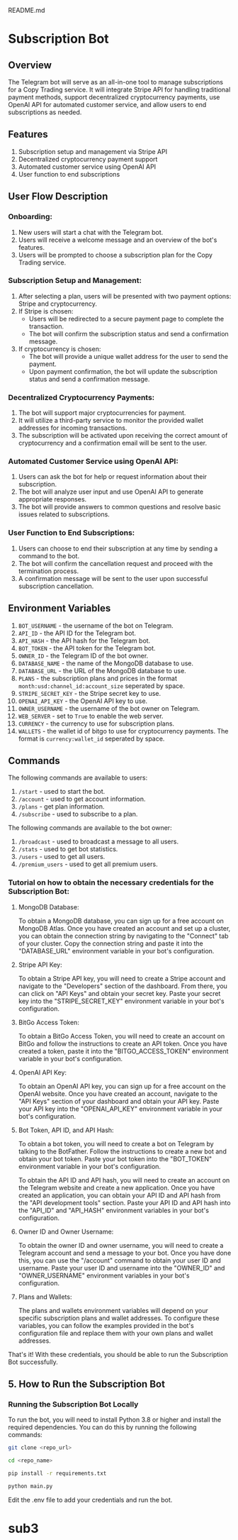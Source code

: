 README.md

Subscription Bot
================

Overview
--------

The Telegram bot will serve as an all-in-one tool to manage subscriptions for a Copy Trading service. It will integrate Stripe API for handling traditional payment methods, support decentralized cryptocurrency payments, use OpenAI API for automated customer service, and allow users to end subscriptions as needed.

Features
--------

1.  Subscription setup and management via Stripe API
2.  Decentralized cryptocurrency payment support
3.  Automated customer service using OpenAI API
4.  User function to end subscriptions

User Flow Description
---------------------

### Onboarding:

1.  New users will start a chat with the Telegram bot.
2.  Users will receive a welcome message and an overview of the bot's features.
3.  Users will be prompted to choose a subscription plan for the Copy Trading service.

### Subscription Setup and Management:

1.  After selecting a plan, users will be presented with two payment options: Stripe and cryptocurrency.
2.  If Stripe is chosen:
    *   Users will be redirected to a secure payment page to complete the transaction.
    *   The bot will confirm the subscription status and send a confirmation message.
3.  If cryptocurrency is chosen:
    *   The bot will provide a unique wallet address for the user to send the payment.
    *   Upon payment confirmation, the bot will update the subscription status and send a confirmation message.

### Decentralized Cryptocurrency Payments:

1.  The bot will support major cryptocurrencies for payment.
2.  It will utilize a third-party service to monitor the provided wallet addresses for incoming transactions.
3.  The subscription will be activated upon receiving the correct amount of cryptocurrency and a confirmation email will be sent to the user.

### Automated Customer Service using OpenAI API:

1.  Users can ask the bot for help or request information about their subscription.
2.  The bot will analyze user input and use OpenAI API to generate appropriate responses.
3.  The bot will provide answers to common questions and resolve basic issues related to subscriptions.

### User Function to End Subscriptions:

1.  Users can choose to end their subscription at any time by sending a command to the bot.
2.  The bot will confirm the cancellation request and proceed with the termination process.
3.  A confirmation message will be sent to the user upon successful subscription cancellation.

Environment Variables
---------------------

1.  `BOT_USERNAME` - the username of the bot on Telegram.
2.  `API_ID` - the API ID for the Telegram bot.
3.  `API_HASH` - the API hash for the Telegram bot.
4.  `BOT_TOKEN` - the API token for the Telegram bot.
5.  `OWNER_ID` - the Telegram ID of the bot owner.
6.  `DATABASE_NAME` - the name of the MongoDB database to use.
7.  `DATABASE_URL` - the URL of the MongoDB database to use.
8.  `PLANS` - the subscription plans and prices in the format `month:usd:channel_id:account_size` seperated by space.
9.  `STRIPE_SECRET_KEY` - the Stripe secret key to use.
10.  `OPENAI_API_KEY` - the OpenAI API key to use.
11.  `OWNER_USERNAME` - the username of the bot owner on Telegram.
12.  `WEB_SERVER` - set to `True` to enable the web server.
13.  `CURRENCY` - the currency to use for subscription plans.
14.  `WALLETS` - the wallet id of bitgo to use for cryptocurrency payments. The format is `currency:wallet_id` seperated by space.

Commands
--------

The following commands are available to users:

1.  `/start` - used to start the bot.
2.  `/account` - used to get account information.
3.  `/plans` - get plan information.
4.  `/subscribe` - used to subscribe to a plan.

The following commands are available to the bot owner:

1.  `/broadcast` - used to broadcast a message to all users.
2.  `/stats` - used to get bot statistics.
3.  `/users` - used to get all users.
4.  `/premium_users` - used to get all premium users.


### Tutorial on how to obtain the necessary credentials for the Subscription Bot:

1.  MongoDB Database:
    
    To obtain a MongoDB database, you can sign up for a free account on MongoDB Atlas. Once you have created an account and set up a cluster, you can obtain the connection string by navigating to the "Connect" tab of your cluster. Copy the connection string and paste it into the "DATABASE\_URL" environment variable in your bot's configuration.
    
2.  Stripe API Key:
    
    To obtain a Stripe API key, you will need to create a Stripe account and navigate to the "Developers" section of the dashboard. From there, you can click on "API Keys" and obtain your secret key. Paste your secret key into the "STRIPE\_SECRET\_KEY" environment variable in your bot's configuration.
    
3.  BitGo Access Token:
    
    To obtain a BitGo Access Token, you will need to create an account on BitGo and follow the instructions to create an API token. Once you have created a token, paste it into the "BITGO\_ACCESS\_TOKEN" environment variable in your bot's configuration.
    
4.  OpenAI API Key:
    
    To obtain an OpenAI API key, you can sign up for a free account on the OpenAI website. Once you have created an account, navigate to the "API Keys" section of your dashboard and obtain your API key. Paste your API key into the "OPENAI\_API\_KEY" environment variable in your bot's configuration.
    
5.  Bot Token, API ID, and API Hash:
    
    To obtain a bot token, you will need to create a bot on Telegram by talking to the BotFather. Follow the instructions to create a new bot and obtain your bot token. Paste your bot token into the "BOT\_TOKEN" environment variable in your bot's configuration.
    
    To obtain the API ID and API hash, you will need to create an account on the Telegram website and create a new application. Once you have created an application, you can obtain your API ID and API hash from the "API development tools" section. Paste your API ID and API hash into the "API\_ID" and "API\_HASH" environment variables in your bot's configuration.
    
6.  Owner ID and Owner Username:
    
    To obtain the owner ID and owner username, you will need to create a Telegram account and send a message to your bot. Once you have done this, you can use the "/account" command to obtain your user ID and username. Paste your user ID and username into the "OWNER\_ID" and "OWNER\_USERNAME" environment variables in your bot's configuration.
    
7.  Plans and Wallets:
    
    The plans and wallets environment variables will depend on your specific subscription plans and wallet addresses. To configure these variables, you can follow the examples provided in the bot's configuration file and replace them with your own plans and wallet addresses.
    

That's it! With these credentials, you should be able to run the Subscription Bot successfully.

## 5. How to Run the Subscription Bot

### Running the Subscription Bot Locally

To run the bot, you will need to install Python 3.8 or higher and install the required dependencies. You can do this by running the following commands:

``` bash
git clone <repo_url>

cd <repo_name>

pip install -r requirements.txt

python main.py
```

Edit the .env file to add your credentials and run the bot.

# sub3
